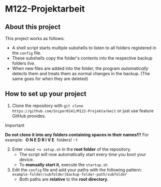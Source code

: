 # M122-Projektarbeit

## About this project

This project works as follows: 
- A shell script starts multiple subshells to listen to all folders registered in the `config` file.
- These subshells copy the folder's contents into the respective backup folders *live*.
- When new files are added into the folder, the program *automatically* detects them and treats them as normal changes in the backup. (The same goes for when they are deleted)

## How to set up your project

1. Clone the repository with `git clone https://github.com/Sniper0141/M122-Projektarbeit` or just use feature GitHub provides.
> [!IMPORTANT] 
> **Do not clone it into any folders containing spaces in their names!!!** 
> For example: &nbsp;**O N E D R I V E**&nbsp; folders! :-I
2. Enter `chmod +x setup.sh` in the **root folder** of the repository.
    - The script will now automatically start every time you boot your device.
    - To **manually start it**, execute the `startup.sh`
3. Edit the `config` file and add your paths with the following pattern: 
`example-folder/subfolder|backup-folder-path/subfolder`
    - Both paths are **relative** to the **root directory**.
